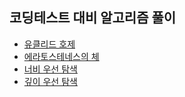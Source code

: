 ## 코딩테스트 대비 알고리즘 풀이
- [유클리드 호제](https://github.com/MojitoBar/Learning_History/blob/master/CodingTest/Euclidean_algorithm.md)
- [에라토스테네스의 체](https://github.com/MojitoBar/Learning_History/blob/master/CodingTest/Sieve_of_Eratosthenes.md)
- [너비 우선 탐색](https://github.com/MojitoBar/Learning_History/blob/master/CodingTest/breadth_first_search.md)
- [깊이 우선 탐색](https://github.com/MojitoBar/Learning_History/blob/master/CodingTest/depth_first_search.md)
